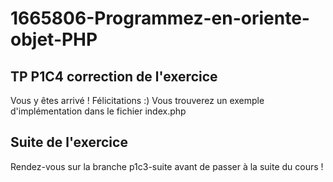 # 1665806-Programmez-en-oriente-objet-PHP

## TP P1C4 correction de l'exercice

Vous y êtes arrivé ! Félicitations :)
Vous trouverez un exemple d'implémentation dans le fichier index.php

## Suite de l'exercice

Rendez-vous sur la branche p1c3-suite avant de passer à la suite du cours !
